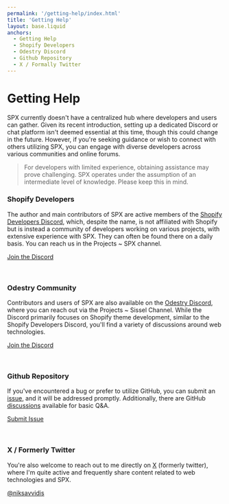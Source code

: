 ```yaml
---
permalink: '/getting-help/index.html'
title: 'Getting Help'
layout: base.liquid
anchors:
  - Getting Help
  - Shopify Developers
  - Odestry Discord
  - Github Repository
  - X / Formally Twitter
---
```


# Getting Help

SPX currently doesn't have a centralized hub where developers and users can gather. Given its recent introduction, setting up a dedicated Discord or chat platform isn't deemed essential at this time, though this could change in the future. However, if you're seeking guidance or wish to connect with others utilizing SPX, you can engage with diverse developers across various communities and online forums.

> For developers with limited experience, obtaining assistance may prove challenging. SPX operates under the assumption of an intermediate level of knowledge. Please keep this in mind.

### Shopify Developers

The author and main contributors of SPX are active members of the [Shopify Developers Discord](https://discord.gg/shopify-developers-597504637167468564), which, despite the name, is not affiliated with Shopify but is instead a community of developers working on various projects, with extensive experience with SPX. They can often be found there on a daily basis. You can reach us in the Projects ~ SPX channel.

[Join the Discord](https://discord.gg/shopify-developers-597504637167468564)

<br>

### Odestry Community

Contributors and users of SPX are also available on the [Odestry Discord](https://discord.gg/blanklob-community-983602196493004820), where you can reach out via the Projects ~ Sissel Channel. While the Discord primarily focuses on Shopify theme development, similar to the Shopify Developers Discord, you'll find a variety of discussions around web technologies.

[Join the Discord](https://discord.gg/blanklob-community-983602196493004820)

<br>

### Github Repository

If you've encountered a bug or prefer to utilize GitHub, you can submit an [issue](https://github.com/panoply/spx/issues/new), and it will be addressed promptly. Additionally, there are GitHub [discussions](https://github.com/panoply/spx/discussions) available for basic Q&A.

[Submit Issue](https://github.com/panoply/spx/issues/new)

<br>

### X / Formerly Twitter

You're also welcome to reach out to me directly on [X](https://x.com/niksavvidis) (formerly twitter), where I'm quite active and frequently share content related to web technologies and SPX.

[@niksavvidis](https://x.com/niksavvidis)
